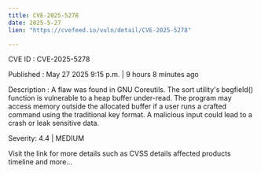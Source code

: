 ```yaml
---
title: CVE-2025-5278
date: 2025-5-27
lien: "https://cvefeed.io/vuln/detail/CVE-2025-5278"

---
```


CVE ID : CVE-2025-5278

Published :  May 27
2025
9:15 p.m. | 9 hours
8 minutes ago

Description : A flaw was found in GNU Coreutils. The sort utility's begfield() function is vulnerable to a heap buffer under-read. The program may access memory outside the allocated buffer if a user runs a crafted command using the traditional key format. A malicious input could lead to a crash or leak sensitive data.

Severity: 4.4 | MEDIUM

Visit the link for more details
such as CVSS details
affected products
timeline
and more...
